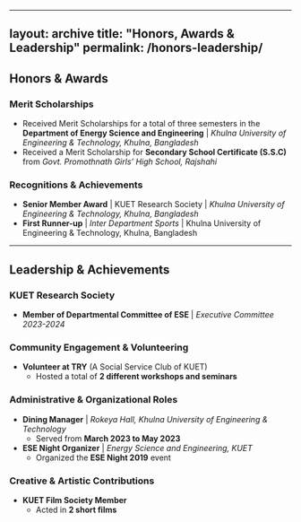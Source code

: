 
---
layout: archive
title: "Honors, Awards & Leadership"
permalink: /honors-leadership/
---

## Honors & Awards

### Merit Scholarships
- Received Merit Scholarships for a total of three semesters in the **Department of Energy Science and Engineering** | *Khulna University of Engineering & Technology, Khulna, Bangladesh*
- Received a Merit Scholarship for **Secondary School Certificate (S.S.C)** from *Govt. Promothnath Girls’ High School, Rajshahi*

### Recognitions & Achievements
- **Senior Member Award** | KUET Research Society | *Khulna University of Engineering & Technology, Khulna, Bangladesh*
- **First Runner-up** | *Inter Department Sports* | Khulna University of Engineering & Technology, Khulna, Bangladesh

---

## Leadership & Achievements

### KUET Research Society
- **Member of Departmental Committee of ESE** | *Executive Committee 2023-2024*

### Community Engagement & Volunteering
- **Volunteer at TRY** (A Social Service Club of KUET)  
  - Hosted a total of **2 different workshops and seminars**

### Administrative & Organizational Roles
- **Dining Manager** | *Rokeya Hall, Khulna University of Engineering & Technology*  
  - Served from **March 2023 to May 2023**
- **ESE Night Organizer** | *Energy Science and Engineering, KUET*  
  - Organized the **ESE Night 2019** event

### Creative & Artistic Contributions
- **KUET Film Society Member**  
  - Acted in **2 short films**

